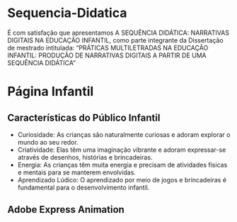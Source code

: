 # Sequencia-Didatica
É com satisfação que apresentamos A SEQUÊNCIA DIDÁTICA: NARRATIVAS DIGITAIS NA EDUCAÇÃO INFANTIL, como parte integrante da Dissertação de mestrado intitulada: “PRÁTICAS MULTILETRADAS NA EDUCAÇÃO INFANTIL: PRODUÇÃO DE NARRATIVAS DIGITAIS A PARTIR DE UMA SEQUÊNCIA DIDÁTICA”
# Página Infantil

## Características do Público Infantil
- Curiosidade: As crianças são naturalmente curiosas e adoram explorar o mundo ao seu redor.
- Criatividade: Elas têm uma imaginação vibrante e adoram expressar-se através de desenhos, histórias e brincadeiras.
- Energia: As crianças têm muita energia e precisam de atividades físicas e mentais para se manterem envolvidas.
- Aprendizado Lúdico: O aprendizado por meio de jogos e brincadeiras é fundamental para o desenvolvimento infantil.

## Adobe Express Animation

